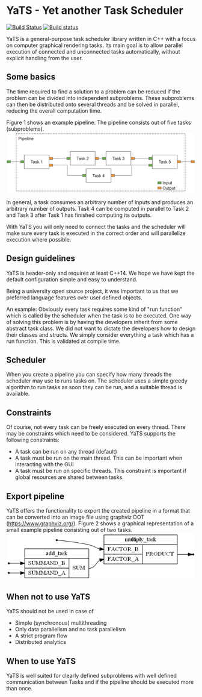 # YaTS - Yet another Task Scheduler

[![Build Status](https://travis-ci.org/hpicgs/yats.svg?branch=master)](https://travis-ci.org/hpicgs/yats)
[![Build status](https://ci.appveyor.com/api/projects/status/ijg3megtnjlcky8y?svg=true)](https://ci.appveyor.com/project/Highlife1911/yats)

YaTS is a general-purpose task scheduler library written in C++ with a focus on computer graphical rendering tasks.
Its main goal is to allow parallel execution of connected and unconnected tasks automatically, without explicit handling from the user.

## Some basics
The time required to find a solution to a problem can be reduced if the problem can be divided into independent subproblems.
These subproblems can then be distributed onto several threads and be solved in parallel, reducing the overall computation time. 

Figure 1 shows an example pipeline. The pipeline consists out of five tasks (subproblems).
![figure 1]( https://github.com/hpicgs/yats/blob/master/docs/images/abstract_example_pipeline.png "Abstract example pipeline")

In general, a task consumes an arbitrary number of inputs and produces an arbitrary number of outputs.
Task 4 can be computed in parallel to Task 2 and Task 3 after Task 1 has finished computing its outputs.

With YaTS you will only need to connect the tasks and the scheduler will make sure every task is executed in the correct order and will parallelize execution where possible.

## Design guidelines
YaTS is header-only and requires at least C++14. We hope we have kept the default configuration simple and easy to understand.

Being a university open source project, it was important to us that we preferred language features over user defined objects.

An example:
Obviously every task requires some kind of "run function" which is called by the scheduler when the task is to be executed.
One way of solving this problem is by having the developers inherit from some abstract task class.
We did not want to dictate the developers how to design their classes and structs.
We simply consider everything a task which has a run function.
This is validated at compile time.

## Scheduler
When you create a pipeline you can specify how many threads the scheduler may use to runs tasks on.
The scheduler uses a simple greedy algorithm to run tasks as soon they can be run, and a suitable thread is available.

## Constraints
Of course, not every task can be freely executed on every thread.
There may be constraints which need to be considered.
YaTS supports the following constraints:
* A task can be run on any thread (default)
* A task must be run on the main thread. This can be important when interacting with the GUI
* A task must be run on specific threads. This constraint is important if global resources are shared between tasks.

## Export pipeline
YaTS offers the functionality to export the created pipeline in a format that can be converted into an image file using graphviz DOT (https://www.graphviz.org/).
Figure 2 shows a graphical representation of a small example pipeline consisting out of two tasks.
![figure 2]( https://github.com/hpicgs/yats/blob/master/docs/images/debug_output1.png "Exported pipeline")

## When not to use YaTS
YaTS should not be used in case of
* Simple (synchronous) multithreading
* Only data parallelism and no task parallelism
* A strict program flow
* Distributed analytics

## When to use YaTS
YaTS is well suited for clearly defined subproblems with well defined communication between Tasks and if the pipeline should be executed more than once.

